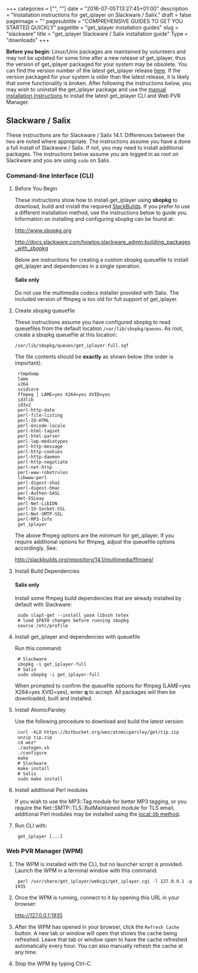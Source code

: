 +++
categories = ["", ""]
date = "2016-07-05T13:27:45+01:00"
description = "Installation instructions for get_iplayer on Slackware / Salix."
draft = false
pageimage = ""
pagesubtitle = "COMPREHENSIVE GUIDES TO GET YOU STARTED QUICKLY"
pagetitle = "get_iplayer installation guides"
slug = "slackware"
title = "get_iplayer Slackware / Salix installation guide"
Type = "downloads"
+++

**Before you begin**: Linux/Unix packages are maintained by volunteers and may not be updated for some time after a new release of get_iplayer, thus the version of get_iplayer packaged for your system may be obsolete. You can find the version number of the latest get_iplayer release [here](https://github.com/get-iplayer/get_iplayer/releases). If the version packaged for your system is older than the latest release, it is likely that some functionality is broken. After following the instructions below, you may wish to uninstall the get_iplayer package and use the [manual installation instructions](/wiki/unix) to install the latest get_iplayer CLI and Web PVR Manager. 

## Slackware / Salix

These instructions are for Slackware / Salix 14.1. Differences between the two are noted where appropriate. The instructions assume you have a done a full install of Slackware / Salix.  If not, you may need to install additional packages. The instructions below assume you are logged in as root on Slackware and you are using `sudo` on Salix.

### Command-line Interface (CLI)

1. Before You Begin

	These instructions show how to install get_iplayer using **sbopkg** to download, build and install the required [SlackBuilds](http://slackbuilds.org/).  If you prefer to use a different installation method, use the instructions below to guide you.  Information on installing and configuring sbopkg can be found at:

	<http://www.sbopkg.org>

	<http://docs.slackware.com/howtos:slackware_admin:building_packages_with_sbopkg>

	Below are instructions for creating a custom sbopkg queuefile to install get_iplayer and dependencies in a single operation.

    #### Salix only

    Do not use the multimedia codecs installer provided with Salix. The included version of ffmpeg is too old for full support of get_iplayer.

2. Create sbopkg queuefile

    These instructions assume you have configured sbopkg to read queuefiles from the default location `/var/lib/sbopkg/queues`. As root, create a sbopkg queuefile at this location:

	`/var/lib/sbopkg/queues/get_iplayer-full.sqf`

    The file contents should be **exactly** as shown below (the order is important):

		rtmpdump
		lame
		x264
		xvidcore
		ffmpeg | LAME=yes X264=yes XVID=yes
		id3lib
		id3v2
		perl-http-date
		perl-file-listing
		perl-IO-HTML
		perl-encode-locale
		perl-html-tagset
		perl-html-parser
		perl-lwp-mediatypes
		perl-http-message
		perl-http-cookies
		perl-http-daemon
		perl-http-negotiate
		perl-net-http
		perl-www-robotrules
		libwww-perl
		perl-digest-sha1
		perl-digest-hmac
		perl-Authen-SASL
		Net-SSLeay
		perl-Net-LibIDN
		perl-IO-Socket-SSL
		perl-Net-SMTP-SSL
		perl-MP3-Info
		get_iplayer

	The above ffmpeg options are the minimum for get_iplayer. If you require additional options for ffmpeg, adjust the queuefile options accordingly.  See:

	<http://slackbuilds.org/repository/14.1/multimedia/ffmpeg/>

3. Install Build Dependencies

    #### Salix only

    Install some ffmpeg build dependencies that are already installed by default with Slackware:

        sudo slapt-get --install yasm libssh tetex
        # load $PATH changes before running sbopkg
        source /etc/profile
	
3. Install get_iplayer and dependencies with queuefile

	Run this command:

        # Slackware
        sbopkg -i get_iplayer-full
        # Salix
        sudo sbopkg -i get_iplayer-full

	When prompted to confirm the queuefile options for ffmpeg (LAME=yes X264=yes XVID=yes), enter **q** to accept.  All packages will then be downloaded, built and installed.

4. Install AtomicParsley

    Use the following procedure to download and build the latest version:

        curl -kLO https://bitbucket.org/wez/atomicparsley/get/tip.zip
        unzip tip.zip
        cd wez*
        ./autogen.sh
        ./configure
        make
        # Slackware
        make install
        # Salix
        sudo make install
      
5. Install additional Perl modules

    If you wish to use the MP3::Tag module for better MP3 tagging, or you require the Net::SMTP::TLS::ButMaintained module for TLS email, additional Perl modules may be installed using the [local::lib method](/wiki/unix#perl-locallib).	

6. Run CLI with:

    	get_iplayer [...]

### Web PVR Manager (WPM)

1. The WPM is installed with the CLI, but no launcher script is provided.  Launch the WPM in a terminal window with this command:

        perl /usr/share/get_iplayer/webcgi/get_iplayer.cgi -l 127.0.0.1 -p 1935

2. Once the WPM is running, connect to it by opening this URL in your browser:

    <http://127.0.0.1:1935>

3. After the WPM has opened in your browser, click the `Refresh Cache` button.  A new tab or window will open that shows the cache being refreshed.  Leave that tab or window open to have the cache refreshed automatically every hour.  You can also manually refresh the cache at any time.

4. Stop the WPM by typing Ctrl-C.
